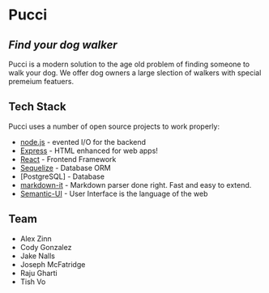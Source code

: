 # Pucci
## _Find your dog walker_

Pucci is a modern solution to the age old problem of finding someone to walk your dog.
We offer dog owners a large slection of walkers with special premeium featuers.

## Tech Stack

Pucci uses a number of open source projects to work properly:

- [node.js] - evented I/O for the backend
- [Express] - HTML enhanced for web apps!
- [React] - Frontend Framework
- [Sequelize] - Database ORM
- [PostgreSQL] - Database
- [markdown-it] - Markdown parser done right. Fast and easy to extend.
- [Semantic-UI] - User Interface is the language of the web

## Team
- Alex Zinn
- Cody Gonzalez
- Jake Nalls
- Joseph McFatridge
- Raju Gharti
- Tish Vo

[//]: # (These are reference links used in the body of this note and get stripped out when the markdown processor does its job. There is no need to format nicely because it shouldn't be seen. Thanks SO - http://stackoverflow.com/questions/4823468/store-comments-in-markdown-syntax)

   [dill]: <https://github.com/joemccann/dillinger>
   [git-repo-url]: <https://github.com/joemccann/dillinger.git>
   [markdown-it]: <https://github.com/markdown-it/markdown-it>
   [node.js]: <http://nodejs.org>
   [express]: <http://expressjs.com>
   [Semantic-UI]: <https://react.semantic-ui.com/>
   [React]: <https://reactjs.org/>
   [Sequelize]: <https://sequelize.org/>
   [PostreSQL]: <https://www.postgresql.org/>
